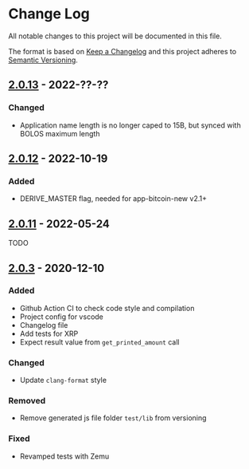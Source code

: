 # Change Log

All notable changes to this project will be documented in this file.

The format is based on [Keep a Changelog](http://keepachangelog.com/)
and this project adheres to [Semantic Versioning](http://semver.org/).

## [2.0.13](https://github.com/ledgerhq/app-exchange/compare/2.0.12...2.0.13) - 2022-??-??

### Changed

- Application name length is no longer caped to 15B, but synced with BOLOS maximum length

## [2.0.12](https://github.com/ledgerhq/app-exchange/compare/2.0.11...2.0.12) - 2022-10-19

### Added

- DERIVE_MASTER flag, needed for app-bitcoin-new v2.1+

## [2.0.11](https://github.com/ledgerhq/app-exchange/compare/2.0.3...2.0.11) - 2022-05-24

TODO

## [2.0.3](https://github.com/ledgerhq/app-exchange/compare/2.0.2...2.0.3) - 2020-12-10

### Added

- Github Action CI to check code style and compilation
- Project config for vscode
- Changelog file
- Add tests for XRP
- Expect result value from `get_printed_amount` call

### Changed

- Update `clang-format` style

### Removed

- Remove generated js file folder `test/lib` from versioning

### Fixed

- Revamped tests with Zemu
